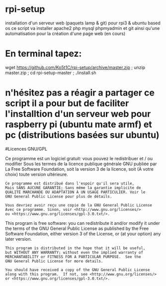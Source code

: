 # rpi-setup
installation d'un serveur web (paquets lamp & git) pour rpi3 & ubuntu based os
ce script va installer apache2 php mysql phpmyadmin et git ainsi qu'une automatisation pour la création d'une page web (en cours)


# En terminal tapez:
wget https://github.com/Ko5t1C/rpi-setup/archive/master.zip ; unzip master.zip ; cd rpi-setup-master ; ./install.sh

# n'hésitez pas a réagir a partager ce script il a pour but de faciliter l'installtion d'un serveur web pour raspberry pi (ubuntu mate armf) et pc (distributions basées sur ubuntu)

#Licences GNU/GPL

Ce programme est un logiciel gratuit: vous pouvez le redistribuer et / ou modifier
	Sous les termes de la licence publique générale GNU publiée par
	La Free Software Foundation, soit la version 3 de la licence, soit
	(À votre choix) toute version ultérieure.

	Ce programme est distribué dans l'espoir qu'il sera utile,
	Mais SANS AUCUNE GARANTIE; Sans même la garantie implicite de
	QUALITÉ MARCHANDE OU ADAPTATION À UN USAGE PARTICULIER. Voir le
	GNU General Public License pour plus de détails.

	Vous devriez avoir reçu une copie de la GNU General Public License
	Avec ce programme. Sinon, voir <http://www.gnu.org/licenses/>
	ou <https://www.gnu.org/licenses/gpl-3.0.txt/>.

This program is free software: you can redistribute it and/or modify
    it under the terms of the GNU General Public License as published by
    the Free Software Foundation, either version 3 of the License, or
    (at your option) any later version.

    This program is distributed in the hope that it will be useful,
    but WITHOUT ANY WARRANTY; without even the implied warranty of
    MERCHANTABILITY or FITNESS FOR A PARTICULAR PURPOSE.  See the
    GNU General Public License for more details.

    You should have received a copy of the GNU General Public License
    along with this program.  If not, see <http://www.gnu.org/licenses/>
    or <https://www.gnu.org/licenses/gpl-3.0.txt/>.